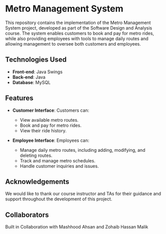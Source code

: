# Metro Management System

This repository contains the implementation of the Metro Management System project, developed as part of the Software Design and Analysis course. The system enables customers to book and pay for metro rides, while also providing employees with tools to manage daily routes and allowing management to oversee both customers and employees.

## Technologies Used

- **Front-end**: Java Swings
- **Back-end**: Java
- **Database**: MySQL

## Features

- **Customer Interface**: Customers can:
  - View available metro routes.
  - Book and pay for metro rides.
  - View their ride history.

- **Employee Interface**: Employees can:
  - Manage daily metro routes, including adding, modifying, and deleting routes.
  - Track and manage metro schedules.
  - Handle customer inquiries and issues.

 ## Acknowledgements

We would like to thank our course instructor and TAs for their guidance and support throughout the development of this project.

 ## Collaborators
Built in Collaboration with Mashhood Ahsan and Zohaib Hassan Malik
